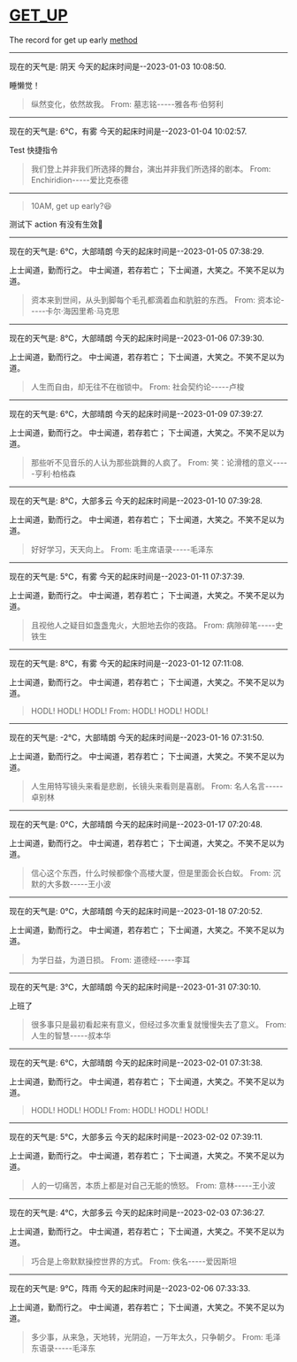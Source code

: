 # [GET_UP](https://github.com/ISheepp/2023/issues/1)

The record for get up early
[method](https://github.com/yihong0618/gitblog/issues/198)

---

现在的天气是: 阴天
今天的起床时间是--2023-01-03 10:08:50.

 睡懒觉！

 >  纵然变化，依然故我。 
 From: 墓志铭-----雅各布·伯努利

---

现在的天气是: 6°C，有雾
今天的起床时间是--2023-01-04 10:02:57.

 Test 快捷指令

 >  我们登上并非我们所选择的舞台，演出并非我们所选择的剧本。 
 From: Enchiridion-----爱比克泰德

---

> 10AM, get up early?😆

测试下 action 有没有生效🤔


---

现在的天气是: 6°C，大部晴朗
今天的起床时间是--2023-01-05 07:38:29.

 上士闻道，勤而行之。
中士闻道，若存若亡；
下士闻道，大笑之。不笑不足以为道。

 >  资本来到世间，从头到脚每个毛孔都滴着血和肮脏的东西。 
 From: 资本论-----卡尔·海因里希·马克思

---

现在的天气是: 8°C，大部晴朗
今天的起床时间是--2023-01-06 07:39:30.

 上士闻道，勤而行之。
中士闻道，若存若亡；
下士闻道，大笑之。不笑不足以为道。

 >  人生而自由，却无往不在枷锁中。 
 From: 社会契约论-----卢梭

---

现在的天气是: 6°C，大部晴朗
今天的起床时间是--2023-01-09 07:39:27.

 上士闻道，勤而行之。
中士闻道，若存若亡；
下士闻道，大笑之。不笑不足以为道。

 >  那些听不见音乐的人认为那些跳舞的人疯了。 
 From: 笑：论滑稽的意义-----亨利·柏格森

---

现在的天气是: 8°C，大部多云
今天的起床时间是--2023-01-10 07:39:28.

 上士闻道，勤而行之。
中士闻道，若存若亡；
下士闻道，大笑之。不笑不足以为道。

 >  好好学习，天天向上。 
 From: 毛主席语录-----毛泽东

---

现在的天气是: 5°C，有雾
今天的起床时间是--2023-01-11 07:37:39.

 上士闻道，勤而行之。
中士闻道，若存若亡；
下士闻道，大笑之。不笑不足以为道。

 >  且视他人之疑目如盏盏鬼火，大胆地去你的夜路。 
 From: 病隙碎笔-----史铁生

---

现在的天气是: 8°C，有雾
今天的起床时间是--2023-01-12 07:11:08.

 上士闻道，勤而行之。
中士闻道，若存若亡；
下士闻道，大笑之。不笑不足以为道。

 >  HODL! HODL! HODL! 
 From: HODL! HODL! HODL!

---

现在的天气是: -2°C，大部晴朗
今天的起床时间是--2023-01-16 07:31:50.

 上士闻道，勤而行之。
中士闻道，若存若亡；
下士闻道，大笑之。不笑不足以为道。

 >  人生用特写镜头来看是悲剧，长镜头来看则是喜剧。 
 From: 名人名言-----卓别林

---

现在的天气是: 0°C，大部晴朗
今天的起床时间是--2023-01-17 07:20:48.

 上士闻道，勤而行之。
中士闻道，若存若亡；
下士闻道，大笑之。不笑不足以为道。

 >  信心这个东西，什么时候都像个高楼大厦，但是里面会长白蚁。 
 From: 沉默的大多数-----王小波

---

现在的天气是: 0°C，大部晴朗
今天的起床时间是--2023-01-18 07:20:52.

 上士闻道，勤而行之。
中士闻道，若存若亡；
下士闻道，大笑之。不笑不足以为道。

 >  为学日益，为道日损。 
 From: 道德经-----李耳

---

现在的天气是: 3°C，大部晴朗
今天的起床时间是--2023-01-31 07:30:10.

 上班了

 >  很多事只是最初看起来有意义，但经过多次重复就慢慢失去了意义。 
 From: 人生的智慧-----叔本华

---

现在的天气是: 6°C，大部晴朗
今天的起床时间是--2023-02-01 07:31:38.

 上士闻道，勤而行之。
中士闻道，若存若亡；
下士闻道，大笑之。不笑不足以为道。

 >  HODL! HODL! HODL! 
 From: HODL! HODL! HODL!

---

现在的天气是: 5°C，大部多云
今天的起床时间是--2023-02-02 07:39:11.

 上士闻道，勤而行之。
中士闻道，若存若亡；
下士闻道，大笑之。不笑不足以为道。

 >  人的一切痛苦，本质上都是对自己无能的愤怒。 
 From: 意林-----王小波

---

现在的天气是: 4°C，大部多云
今天的起床时间是--2023-02-03 07:36:27.

 上士闻道，勤而行之。
中士闻道，若存若亡；
下士闻道，大笑之。不笑不足以为道。

 >  巧合是上帝默默操控世界的方式。 
 From: 佚名-----爱因斯坦

---

现在的天气是: 9°C，阵雨
今天的起床时间是--2023-02-06 07:33:33.

 上士闻道，勤而行之。
中士闻道，若存若亡；
下士闻道，大笑之。不笑不足以为道。

 >  多少事，从来急，天地转，光阴迫，一万年太久，只争朝夕。 
 From: 毛泽东语录-----毛泽东